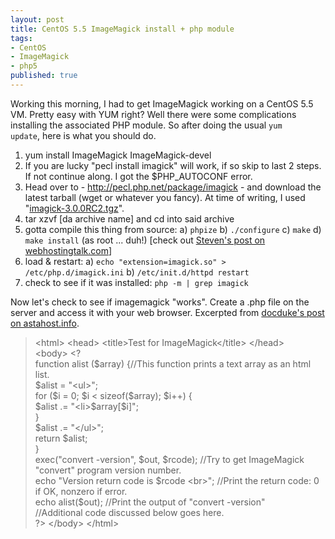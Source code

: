 ```yaml
---
layout: post
title: CentOS 5.5 ImageMagick install + php module
tags:
- CentOS
- ImageMagick
- php5
published: true
---
```

Working this morning, I had to get ImageMagick working on a CentOS 5.5 VM. Pretty easy with YUM right?
Well there were some complications installing the associated PHP module. So after doing the usual
<code>yum update</code>, here is what you should do.
<ol>
    <li>yum install ImageMagick ImageMagick-devel</li>
    <li>If you are lucky "pecl install imagick" will work, if so skip to last 2 steps.
        If not continue along. I got the $PHP_AUTOCONF error.</li>
    <li>Head over to - <a href="http://pecl.php.net/package/imagick">http://pecl.php.net/package/imagick</a> -
        and download the latest tarball (wget or whatever you fancy). At time of writing, I used
        "<a href="http://pecl.php.net/get/imagick-3.0.0RC2.tgz">imagick-3.0.0RC2.tgz</a>".</li>
    <li>tar xzvf [da archive name] and cd into said archive</li>
    <li>gotta compile this thing from source: a) <code>phpize</code> b) <code>./configure</code>
        c) <code>make</code> d) <code>make install</code> (as root ... duh!) [check out
        <a href="http://www.webhostingtalk.com/showpost.php?p=4215404&amp;postcount=10">Steven's post on webhostingtalk.com</a>]</li>
    <li>load &amp; restart: a) <code>echo "extension=imagick.so" &gt; /etc/php.d/imagick.ini</code>
        b) <code>/etc/init.d/httpd restart</code></li>
    <li>check to see if it was installed: <code>php -m | grep imagick</code></li>
</ol>
Now let's check to see if imagemagick "works". Create a .php file on the server and access it with
your web browser. Excerpted from <a href="http://www.astahost.com/info.php/Find-Test-Imagemagick-Php_t18769.html">docduke's post on astahost.info</a>.
<blockquote>&lt;html&gt; &lt;head&gt; &lt;title&gt;Test for  ImageMagick&lt;/title&gt; &lt;/head&gt;<br />
    &lt;body&gt; &lt;?<br />
    function  alist ($array) {//This function prints a text array as an html list.<br />
    $alist  = "&lt;ul&gt;";<br />
    for ($i = 0; $i &lt; sizeof($array); $i++) {<br />
    $alist  .= "&lt;li&gt;$array[$i]";<br />
    }<br />
    $alist .= "&lt;/ul&gt;";<br />
    return  $alist;<br />
    }<br />
    exec("convert -version", $out, $rcode); //Try to get  ImageMagick "convert" program version number.<br />
    echo "Version return  code is $rcode &lt;br&gt;"; //Print the return code: 0 if OK, nonzero if  error.<br />
    echo alist($out); //Print the output of "convert -version"<br />
    //Additional  code discussed below goes here.<br />
    ?&gt; &lt;/body&gt; &lt;/html&gt;</blockquote>
